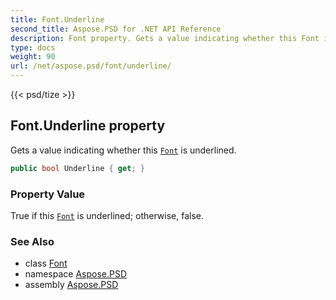 ```yaml
---
title: Font.Underline
second_title: Aspose.PSD for .NET API Reference
description: Font property. Gets a value indicating whether this Font is underlined
type: docs
weight: 90
url: /net/aspose.psd/font/underline/
---
```

{{< psd/tize >}}
## Font.Underline property

Gets a value indicating whether this [`Font`](../) is underlined.

```csharp
public bool Underline { get; }
```

### Property Value

True if this [`Font`](../) is underlined; otherwise, false.

### See Also

* class [Font](../)
* namespace [Aspose.PSD](../../../aspose.psd/)
* assembly [Aspose.PSD](../../../)


